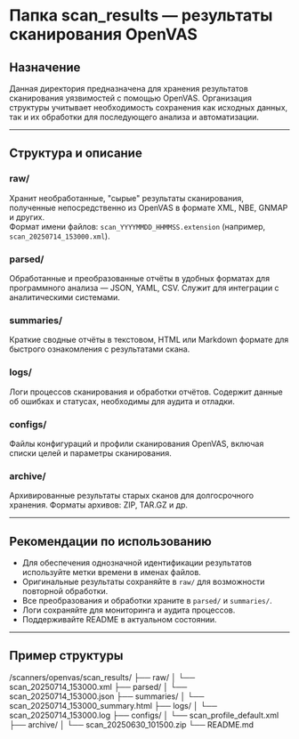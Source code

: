 # Папка scan_results — результаты сканирования OpenVAS

## Назначение

Данная директория предназначена для хранения результатов сканирования уязвимостей с помощью OpenVAS. Организация структуры учитывает необходимость сохранения как исходных данных, так и их обработки для последующего анализа и автоматизации.

---

## Структура и описание

### raw/
Хранит необработанные, "сырые" результаты сканирования, полученные непосредственно из OpenVAS в формате XML, NBE, GNMAP и других.  
Формат имени файлов: `scan_YYYYMMDD_HHMMSS.extension` (например, `scan_20250714_153000.xml`).

### parsed/
Обработанные и преобразованные отчёты в удобных форматах для программного анализа — JSON, YAML, CSV. Служит для интеграции с аналитическими системами.

### summaries/
Краткие сводные отчёты в текстовом, HTML или Markdown формате для быстрого ознакомления с результатами скана.

### logs/
Логи процессов сканирования и обработки отчётов. Содержит данные об ошибках и статусах, необходимы для аудита и отладки.

### configs/
Файлы конфигураций и профили сканирования OpenVAS, включая списки целей и параметры сканирования.

### archive/
Архивированные результаты старых сканов для долгосрочного хранения. Форматы архивов: ZIP, TAR.GZ и др.

---

## Рекомендации по использованию

- Для обеспечения однозначной идентификации результатов используйте метки времени в именах файлов.
- Оригинальные результаты сохраняйте в `raw/` для возможности повторной обработки.
- Все преобразования и обработки храните в `parsed/` и `summaries/`.
- Логи сохраняйте для мониторинга и аудита процессов.
- Поддерживайте README в актуальном состоянии.

---

## Пример структуры


/scanners/openvas/scan_results/
├── raw/
│ └── scan_20250714_153000.xml
├── parsed/
│ └── scan_20250714_153000.json
├── summaries/
│ └── scan_20250714_153000_summary.html
├── logs/
│ └── scan_20250714_153000.log
├── configs/
│ └── scan_profile_default.xml
├── archive/
│ └── scan_20250630_101500.zip
└── README.md


